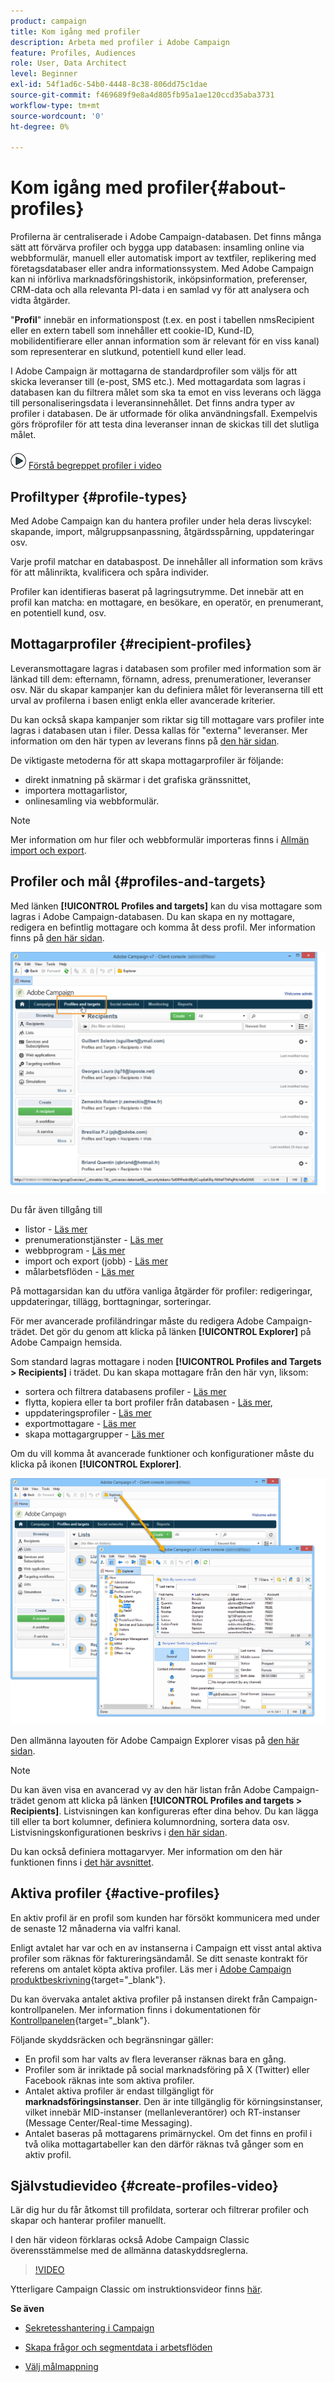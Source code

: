 ```yaml
---
product: campaign
title: Kom igång med profiler
description: Arbeta med profiler i Adobe Campaign
feature: Profiles, Audiences
role: User, Data Architect
level: Beginner
exl-id: 54f1ad6c-54b0-4448-8c38-806dd75c1dae
source-git-commit: f469689f9e8a4d805fb95a1ae120ccd35aba3731
workflow-type: tm+mt
source-wordcount: '0'
ht-degree: 0%

---
```


# Kom igång med profiler{#about-profiles}



Profilerna är centraliserade i Adobe Campaign-databasen. Det finns många sätt att förvärva profiler och bygga upp databasen: insamling online via webbformulär, manuell eller automatisk import av textfiler, replikering med företagsdatabaser eller andra informationssystem. Med Adobe Campaign kan ni införliva marknadsföringshistorik, inköpsinformation, preferenser, CRM-data och alla relevanta PI-data i en samlad vy för att analysera och vidta åtgärder.

&quot;**Profil**&quot; innebär en informationspost (t.ex. en post i tabellen nmsRecipient eller en extern tabell som innehåller ett cookie-ID, Kund-ID, mobilidentifierare eller annan information som är relevant för en viss kanal) som representerar en slutkund, potentiell kund eller lead.

I Adobe Campaign är mottagarna de standardprofiler som väljs för att skicka leveranser till (e-post, SMS etc.). Med mottagardata som lagras i databasen kan du filtrera målet som ska ta emot en viss leverans och lägga till personaliseringsdata i leveransinnehållet. Det finns andra typer av profiler i databasen. De är utformade för olika användningsfall. Exempelvis görs fröprofiler för att testa dina leveranser innan de skickas till det slutliga målet.

![](assets/do-not-localize/how-to-video.png) [Förstå begreppet profiler i video](#create-profiles-video)

## Profiltyper {#profile-types}

Med Adobe Campaign kan du hantera profiler under hela deras livscykel: skapande, import, målgruppsanpassning, åtgärdsspårning, uppdateringar osv.

Varje profil matchar en databaspost. De innehåller all information som krävs för att målinrikta, kvalificera och spåra individer.

Profiler kan identifieras baserat på lagringsutrymme. Det innebär att en profil kan matcha: en mottagare, en besökare, en operatör, en prenumerant, en potentiell kund, osv.

## Mottagarprofiler {#recipient-profiles}

Leveransmottagare lagras i databasen som profiler med information som är länkad till dem: efternamn, förnamn, adress, prenumerationer, leveranser osv. När du skapar kampanjer kan du definiera målet för leveranserna till ett urval av profilerna i basen enligt enkla eller avancerade kriterier.

Du kan också skapa kampanjer som riktar sig till mottagare vars profiler inte lagras i databasen utan i filer. Dessa kallas för &quot;externa&quot; leveranser. Mer information om den här typen av leverans finns på [den här sidan](../../delivery/using/steps-defining-the-target-population.md#selecting-external-recipients).

De viktigaste metoderna för att skapa mottagarprofiler är följande:

* direkt inmatning på skärmar i det grafiska gränssnittet,
* importera mottagarlistor,
* onlinesamling via webbformulär.

>[!NOTE]
>
>Mer information om hur filer och webbformulär importeras finns i [Allmän import och export](../../platform/using/get-started-data-import-export.md).

## Profiler och mål {#profiles-and-targets}

Med länken **[!UICONTROL Profiles and targets]** kan du visa mottagare som lagras i Adobe Campaign-databasen. Du kan skapa en ny mottagare, redigera en befintlig mottagare och komma åt dess profil. Mer information finns på [den här sidan](../../platform/using/editing-a-profile.md).

![](assets/d_ncs_user_interface_target_link.png)

Du får även tillgång till

* listor - [Läs mer](../../platform/using/creating-and-managing-lists.md)
* prenumerationstjänster - [Läs mer](../../delivery/using/managing-subscriptions.md)
* webbprogram - [Läs mer](../../web/using/about-web-applications.md)
* import och export (jobb) - [Läs mer](../../platform/using/about-generic-imports-exports.md)
* målarbetsflöden - [Läs mer](../../workflow/using/building-a-workflow.md#implementation-steps-)

På mottagarsidan kan du utföra vanliga åtgärder för profiler: redigeringar, uppdateringar, tillägg, borttagningar, sorteringar.

För mer avancerade profiländringar måste du redigera Adobe Campaign-trädet. Det gör du genom att klicka på länken **[!UICONTROL Explorer]** på Adobe Campaign hemsida.

Som standard lagras mottagare i noden **[!UICONTROL Profiles and Targets > Recipients]** i trädet. Du kan skapa mottagare från den här vyn, liksom:

* sortera och filtrera databasens profiler - [Läs mer](../../platform/using/filtering-options.md)
* flytta, kopiera eller ta bort profiler från databasen - [Läs mer](../../platform/using/managing-profiles.md),
* uppdateringsprofiler - [Läs mer](../../platform/using/updating-data.md)
* exportmottagare - [Läs mer](../../platform/using/exporting-and-importing-profiles.md)
* skapa mottagargrupper - [Läs mer](../../platform/using/creating-and-managing-lists.md)

Om du vill komma åt avancerade funktioner och konfigurationer måste du klicka på ikonen **[!UICONTROL Explorer]**.

![](assets/d_ncs_user_interface01.png)

Den allmänna layouten för Adobe Campaign Explorer visas på [den här sidan](../../platform/using/adobe-campaign-explorer.md).

>[!NOTE]
>
>Du kan även visa en avancerad vy av den här listan från Adobe Campaign-trädet genom att klicka på länken **[!UICONTROL Profiles and targets > Recipients]**. Listvisningen kan konfigureras efter dina behov. Du kan lägga till eller ta bort kolumner, definiera kolumnordning, sortera data osv. Listvisningskonfigurationen beskrivs i [den här sidan](../../platform/using/adobe-campaign-ui-lists.md).
>
>Du kan också definiera mottagarvyer. Mer information om den här funktionen finns i [det här avsnittet](../../platform/using/access-management-folders.md).

## Aktiva profiler {#active-profiles}

En aktiv profil är en profil som kunden har försökt kommunicera med under de senaste 12 månaderna via valfri kanal.

Enligt avtalet har var och en av instanserna i Campaign ett visst antal aktiva profiler som räknas för faktureringsändamål. Se ditt senaste kontrakt för referens om antalet köpta aktiva profiler. Läs mer i [Adobe Campaign produktbeskrivning](https://helpx.adobe.com/se/legal/product-descriptions/adobe-campaign-managed-cloud-services.html){target="_blank"}.

Du kan övervaka antalet aktiva profiler på instansen direkt från Campaign-kontrollpanelen. Mer information finns i dokumentationen för [Kontrollpanelen](https://experienceleague.adobe.com/docs/control-panel/using/performance-monitoring/active-profiles-monitoring.html){target="_blank"}.

Följande skyddsräcken och begränsningar gäller:

* En profil som har valts av flera leveranser räknas bara en gång.
* Profiler som är inriktade på social marknadsföring på X (Twitter) eller Facebook räknas inte som aktiva profiler.
* Antalet aktiva profiler är endast tillgängligt för **marknadsföringsinstanser**. Den är inte tillgänglig för körningsinstanser, vilket innebär MID-instanser (mellanleverantörer) och RT-instanser (Message Center/Real-time Messaging).
* Antalet baseras på mottagarens primärnyckel. Om det finns en profil i två olika mottagartabeller kan den därför räknas två gånger som en aktiv profil.


## Självstudievideo {#create-profiles-video}

Lär dig hur du får åtkomst till profildata, sorterar och filtrerar profiler och skapar och hanterar profiler manuellt.

I den här videon förklaras också Adobe Campaign Classic överensstämmelse med de allmänna dataskyddsreglerna.

>[!VIDEO](https://video.tv.adobe.com/v/35611?quality=12)

Ytterligare Campaign Classic om instruktionsvideor finns [här](https://experienceleague.adobe.com/docs/campaign-classic-learn/tutorials/overview.html?lang=sv).

**Se även**

* [Sekretesshantering i Campaign](https://helpx.adobe.com/se/campaign/kb/acc-privacy.html)

* [Skapa frågor och segmentdata i arbetsflöden](../../workflow/using/targeting-data.md)

* [Välj målmappning](../../delivery/using/steps-defining-the-target-population.md#select-a-target-mapping)
